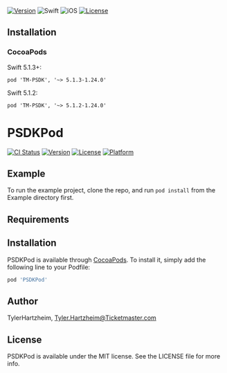[![Version](https://img.shields.io/cocoapods/v/TM-PSDK.svg?style=for-the-badge)](http://cocoapods.org/pods/TM-PSDK)
![Swift](https://img.shields.io/badge/Swift-5-orange.svg?style=for-the-badge)
![iOS](https://img.shields.io/badge/iOS-11-green.svg?style=for-the-badge)
[![License](https://img.shields.io/cocoapods/l/TM-PSDK.svg?style=for-the-badge)](http://cocoapods.org/pods/TM-PSDK)

## Installation
### CocoaPods
Swift 5.1.3+:
```
pod 'TM-PSDK', '~> 5.1.3-1.24.0'
```
Swift 5.1.2:
```
pod 'TM-PSDK', '~> 5.1.2-1.24.0'
```

# PSDKPod

[![CI Status](https://img.shields.io/travis/TylerHartzheim/PSDKPod.svg?style=flat)](https://travis-ci.org/TylerHartzheim/PSDKPod)
[![Version](https://img.shields.io/cocoapods/v/PSDKPod.svg?style=flat)](https://cocoapods.org/pods/PSDKPod)
[![License](https://img.shields.io/cocoapods/l/PSDKPod.svg?style=flat)](https://cocoapods.org/pods/PSDKPod)
[![Platform](https://img.shields.io/cocoapods/p/PSDKPod.svg?style=flat)](https://cocoapods.org/pods/PSDKPod)

## Example

To run the example project, clone the repo, and run `pod install` from the Example directory first.

## Requirements

## Installation

PSDKPod is available through [CocoaPods](https://cocoapods.org). To install
it, simply add the following line to your Podfile:

```ruby
pod 'PSDKPod'
```

## Author

TylerHartzheim, Tyler.Hartzheim@Ticketmaster.com

## License

PSDKPod is available under the MIT license. See the LICENSE file for more info.
